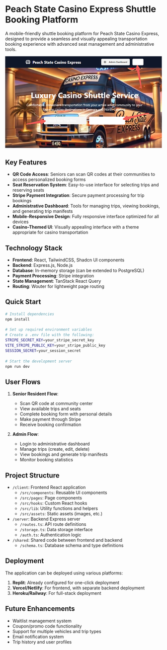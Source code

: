 # Peach State Casino Express Shuttle Booking Platform

A mobile-friendly shuttle booking platform for Peach State Casino Express, designed to provide a seamless and visually appealing transportation booking experience with advanced seat management and administrative tools.

![Peach State Casino Express](/attached_assets/image_1743416853012.png)

## Key Features

- **QR Code Access**: Seniors can scan QR codes at their communities to access personalized booking forms
- **Seat Reservation System**: Easy-to-use interface for selecting trips and reserving seats
- **Stripe Payment Integration**: Secure payment processing for trip bookings
- **Administrative Dashboard**: Tools for managing trips, viewing bookings, and generating trip manifests
- **Mobile-Responsive Design**: Fully responsive interface optimized for all devices
- **Casino-Themed UI**: Visually appealing interface with a theme appropriate for casino transportation

## Technology Stack

- **Frontend**: React, TailwindCSS, Shadcn UI components
- **Backend**: Express.js, Node.js
- **Database**: In-memory storage (can be extended to PostgreSQL)
- **Payment Processing**: Stripe integration
- **State Management**: TanStack React Query
- **Routing**: Wouter for lightweight page routing

## Quick Start

```bash
# Install dependencies
npm install

# Set up required environment variables
# Create a .env file with the following:
STRIPE_SECRET_KEY=your_stripe_secret_key
VITE_STRIPE_PUBLIC_KEY=your_stripe_public_key
SESSION_SECRET=your_session_secret

# Start the development server
npm run dev
```

## User Flows

1. **Senior Resident Flow**:
   - Scan QR code at community center
   - View available trips and seats
   - Complete booking form with personal details
   - Make payment through Stripe
   - Receive booking confirmation

2. **Admin Flow**:
   - Login to administrative dashboard
   - Manage trips (create, edit, delete)
   - View bookings and generate trip manifests
   - Monitor booking statistics

## Project Structure

- `/client`: Frontend React application
  - `/src/components`: Reusable UI components
  - `/src/pages`: Page components
  - `/src/hooks`: Custom React hooks
  - `/src/lib`: Utility functions and helpers
  - `/src/assets`: Static assets (images, etc.)
- `/server`: Backend Express server
  - `/routes.ts`: API route definitions
  - `/storage.ts`: Data storage interface
  - `/auth.ts`: Authentication logic
- `/shared`: Shared code between frontend and backend
  - `/schema.ts`: Database schema and type definitions

## Deployment

The application can be deployed using various platforms:

1. **Replit**: Already configured for one-click deployment
2. **Vercel/Netlify**: For frontend, with separate backend deployment
3. **Heroku/Railway**: For full-stack deployment

## Future Enhancements

- Waitlist management system
- Coupon/promo code functionality
- Support for multiple vehicles and trip types
- Email notification system
- Trip history and user profiles